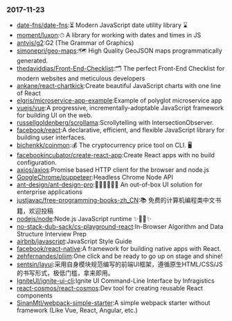 ### 2017-11-23 
* [date-fns/date-fns](https://github.com//date-fns/date-fns):⏳ Modern JavaScript date utility library ⌛️ 
* [moment/luxon](https://github.com//moment/luxon):⏱ A library for working with dates and times in JS 
* [antvis/g2](https://github.com//antvis/g2):G2 (The Grammar of Graphics) 
* [simonepri/geo-maps](https://github.com//simonepri/geo-maps):🗺 High Quality GeoJSON maps programmatically generated. 
* [thedaviddias/Front-End-Checklist](https://github.com//thedaviddias/Front-End-Checklist):🗂 The perfect Front-End Checklist for modern websites and meticulous developers 
* [ankane/react-chartkick](https://github.com//ankane/react-chartkick):Create beautiful JavaScript charts with one line of React 
* [elgris/microservice-app-example](https://github.com//elgris/microservice-app-example):Example of polyglot microservice app 
* [vuejs/vue](https://github.com//vuejs/vue):A progressive, incrementally-adoptable JavaScript framework for building UI on the web. 
* [russellgoldenberg/scrollama](https://github.com//russellgoldenberg/scrollama):Scrollytelling with IntersectionObserver. 
* [facebook/react](https://github.com//facebook/react):A declarative, efficient, and flexible JavaScript library for building user interfaces. 
* [bichenkk/coinmon](https://github.com//bichenkk/coinmon):💰 The cryptocurrency price tool on CLI. 🖥 
* [facebookincubator/create-react-app](https://github.com//facebookincubator/create-react-app):Create React apps with no build configuration. 
* [axios/axios](https://github.com//axios/axios):Promise based HTTP client for the browser and node.js 
* [GoogleChrome/puppeteer](https://github.com//GoogleChrome/puppeteer):Headless Chrome Node API 
* [ant-design/ant-design-pro](https://github.com//ant-design/ant-design-pro):👨🏻‍💻👩🏻‍💻 An out-of-box UI solution for enterprise applications 
* [justjavac/free-programming-books-zh_CN](https://github.com//justjavac/free-programming-books-zh_CN):📚 免费的计算机编程类中文书籍，欢迎投稿 
* [nodejs/node](https://github.com//nodejs/node):Node.js JavaScript runtime ✨🐢🚀✨ 
* [no-stack-dub-sack/cs-playground-react](https://github.com//no-stack-dub-sack/cs-playground-react):In-Browser Algorithm and Data Structure Interview Prep 
* [airbnb/javascript](https://github.com//airbnb/javascript):JavaScript Style Guide 
* [facebook/react-native](https://github.com//facebook/react-native):A framework for building native apps with React. 
* [zehfernandes/pliim](https://github.com//zehfernandes/pliim):One click and be ready to go up on stage and shine! 
* [sentsin/layui](https://github.com//sentsin/layui):采用自身模块规范编写的前端UI框架，遵循原生HTML/CSS/JS的书写形式，极低门槛，拿来即用。 
* [IgniteUI/ignite-ui-cli](https://github.com//IgniteUI/ignite-ui-cli):Ignite UI Command-Line Interface by Infragistics 
* [react-cosmos/react-cosmos](https://github.com//react-cosmos/react-cosmos):Dev tool for creating reusable React components 
* [SinanMtl/webpack-simple-starter](https://github.com//SinanMtl/webpack-simple-starter):A simple webpack starter without framework (Like Vue, React, Angular, etc.) 
